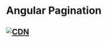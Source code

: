 # Angular Pagination

[![CDN](https://img.shields.io/badge/cdn-rawgit-brightgreen.svg)](https://cdn.rawgit.com/TMJPEngineering/angular-pagination/feature-pagination/dist/pagination.min.js)
---